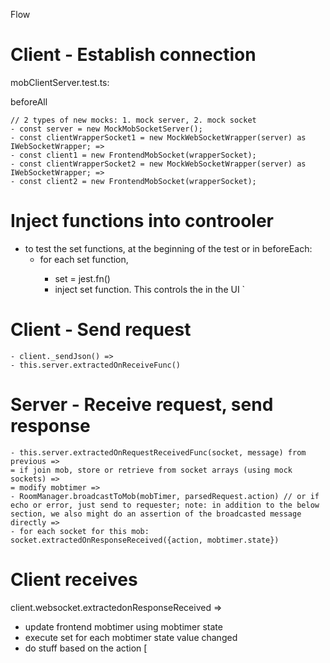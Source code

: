 Flow

# Client - Establish connection
mobClientServer.test.ts:

beforeAll

``` 
// 2 types of new mocks: 1. mock server, 2. mock socket
- const server = new MockMobSocketServer();
- const clientWrapperSocket1 = new MockWebSocketWrapper(server) as IWebSocketWrapper; =>
- const client1 = new FrontendMobSocket(wrapperSocket);
- const clientWrapperSocket2 = new MockWebSocketWrapper(server) as IWebSocketWrapper; =>
- const client2 = new FrontendMobSocket(wrapperSocket);
```
# Inject functions into controoler
- to test the set functions, at the beginning of the test or in beforeEach:
  - for each set<something> function,
    - set<something> = jest.fn()
    - inject set<something> function.  This controls the <something> in the UI 
`

# Client - Send request
```
- client._sendJson() => 
- this.server.extractedOnReceiveFunc()
```

# Server - Receive request, send response
```
- this.server.extractedOnRequestReceivedFunc(socket, message) from previous => 
= if join mob, store or retrieve from socket arrays (using mock sockets) =>
= modify mobtimer =>
- RoomManager.broadcastToMob(mobTimer, parsedRequest.action) // or if echo or error, just send to requester; note: in addition to the below section, we also might do an assertion of the broadcasted message directly =>
- for each socket for this mob: socket.extractedOnResponseReceived({action, mobtimer.state}) 
```

# Client receives
 client.websocket.extractedonResponseReceived =>
- update frontend mobtimer using mobtimer state
- execute set<something> for each mobtimer state value changed
- do stuff based on the action
[